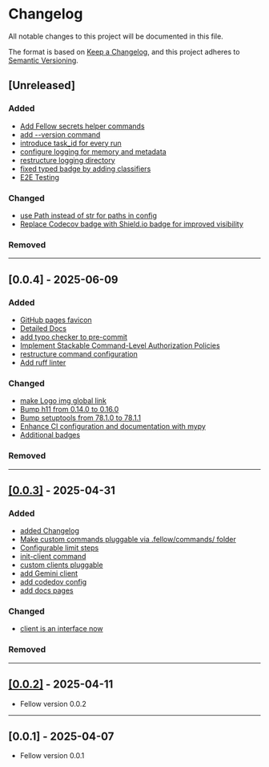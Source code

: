 # Changelog

All notable changes to this project will be documented in this file.

The format is based on [Keep a Changelog](https://keepachangelog.com/en/1.1.0/),
and this project adheres to [Semantic Versioning](https://semver.org/spec/v2.0.0.html).

## [Unreleased]

### Added
- [Add Fellow secrets helper commands](https://github.com/ManuelZierl/fellow/issues/83)
- [add --version command](https://github.com/ManuelZierl/fellow/pull/92)
- [introduce task_id for every run](https://github.com/ManuelZierl/fellow/issues/32)
- [configure logging for memory and metadata](https://github.com/ManuelZierl/fellow/issues/32)
- [restructure logging directory](https://github.com/ManuelZierl/fellow/issues/32)
- [fixed typed badge by adding classifiers](https://github.com/ManuelZierl/fellow/issues/87)
- [E2E Testing](https://github.com/ManuelZierl/fellow/issues/89)

### Changed
- [use Path instead of str for paths in config](https://github.com/ManuelZierl/fellow/issues/32)
- [Replace Codecov badge with Shield.io badge for improved visibility](https://github.com/ManuelZierl/fellow/issues/104)

### Removed

---

## [0.0.4] - 2025-06-09

### Added
- [GitHub pages favicon](https://github.com/ManuelZierl/fellow/pull/70/files)
- [Detailed Docs](https://github.com/ManuelZierl/fellow/issues/62)
- [add typo checker to pre-commit](https://github.com/ManuelZierl/fellow/issues/78)
- [Implement Stackable Command-Level Authorization Policies](https://github.com/ManuelZierl/fellow/issues/76)
- [restructure command configuration](https://github.com/ManuelZierl/fellow/issues/76)
- [Add ruff linter](https://github.com/ManuelZierl/fellow/pull/85)

### Changed
- [make Logo img global link](https://github.com/ManuelZierl/fellow/issues/68)
- [Bump h11 from 0.14.0 to 0.16.0](https://github.com/ManuelZierl/fellow/pull/71)
- [Bump setuptools from 78.1.0 to 78.1.1](https://github.com/ManuelZierl/fellow/pull/72)
- [Enhance CI configuration and documentation with mypy](https://github.com/ManuelZierl/fellow/issues/80)
- [Additional badges](https://github.com/ManuelZierl/fellow/issues/80)

### Removed

---

## [[0.0.3]](https://github.com/ManuelZierl/fellow/tree/v0.0.3) - 2025-04-31


### Added
- [added Changelog](https://github.com/ManuelZierl/fellow/issues/46)
- [Make custom commands pluggable via .fellow/commands/ folder](https://github.com/ManuelZierl/fellow/issues/9)
- [Configurable limit steps](https://github.com/ManuelZierl/fellow/issues/45)
- [init-client command](https://github.com/ManuelZierl/fellow/issues/43)
- [custom clients pluggable](https://github.com/ManuelZierl/fellow/issues/43)
- [add Gemini client](https://github.com/ManuelZierl/fellow/issues/43)
- [add codedov config](https://github.com/ManuelZierl/fellow/issues/58)
- [add docs pages](https://github.com/ManuelZierl/fellow/issues/60)

### Changed
- [client is an interface now](https://github.com/ManuelZierl/fellow/issues/43)


### Removed

---

## [[0.0.2]](https://github.com/ManuelZierl/fellow/tree/v0.0.2) - 2025-04-11

- Fellow version 0.0.2

---

## [0.0.1] - 2025-04-07

- Fellow version 0.0.1